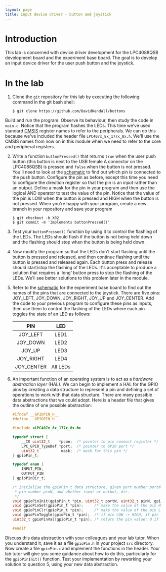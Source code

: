 ```yaml
---
layout: page
title: Input device driver - button and joystick
---
```


# Introduction
This lab is concerned with device driver development for the
LPC4088QSB development board and the experiment base board. The goal
is to develop an input device driver for the user push button and the
joystick.

# In the lab

1. Clone the `git` repository for this lab by executing the following
command in the git bash shell:

    ``` shell-session 
    $ git clone https://github.com/DavidKendall/buttons 
    ``` 
Build and run the program. Observe its behaviour, then study the
code in `main.c`. Notice that the program flashes the LEDs. This
time we've used standard
[CMSIS](http://www.arm.com/products/processors/cortex-m/cortex-microcontroller-software-interface-standard.php)
register names to refer to the peripherals. We can do this because
we've included the header file `LPC407x_8x_177x_8x.h`.  We'll use
the CMSIS names from now on in this module when we need to refer
to the core and peripheral registers.

2. Write a function `buttonPressed()` that returns `true` when the
user push button (this button is next to the USB female A connector on
the LPC4088QSB) is pressed and `false` when the button is not
pressed. You'll need to look at the
[schematic]({{site.raurl}}/LPC4088_QuickStart_Board_revB.pdf) to find
out which pin is connected to the push button. Configure the pin as
before, except this time you need to configure the direction register
so that the pin is an *input* rather than an output. Define a mask for
the pin in your program and then use the logical AND operator to test
the value of the pin. Notice that the value of the pin is LOW when the
button is pressed and HIGH when the button is not pressed. When you're 
happy with your program, create a new branch in your repository and
save your program
    
    ```shell-session
    $ git checkout -b X02
    $ git commit -m 'Implements buttonPressed()'
    ```

3. Test your `buttonPressed()` function by using it to control the
flashing of the LEDs. The LEDs should flash if the button is not being
held down and the flashing should stop when the button is being held
down.

4. Now modify the program so that the LEDs don't start flashing until
the button is pressed and released, and then continue flashing until
the button is pressed and released again. Each button press and
release should start/stop the flashing of the LEDs. It's acceptable to
produce a solution that requires a 'long' button press to stop the flashing
of the LEDs. We'll see better solutions to this problem later in the module.

5. Refer to the [schematic]({{site.raurl}}/LPC4088_Experiment_Base_Board_revA.pdf) for the experiment base board to find out the names of the pins that are
connected to the joystick. There are five pins: JOY_LEFT, JOY_DOWN, JOY_RIGHT, JOY_UP and JOY_CENTER. Add the code to your previous program to configure these
pins as inputs, then use them to control the flashing of the LEDs where each
pin toggles the state of an LED as follows: 

    |  PIN       |   LED    |
    |:----------:|:--------:|
    | JOY_LEFT   | LED1     | 
    | JOY_DOWN   | LED2     |
    | JOY_UP     | LED3     |
    | JOY_RIGHT  | LED4     |
    | JOY_CENTER | All LEDs |

6. An important function of an operating system is to act as a
*hardware abstraction layer* (HAL). We can begin to implement a HAL for
the GPIO pins by creating a data structure to represent a pin and defining
a set of operations to work with that data structure. There are many possible
data abstractions that we could adopt. Here is a header file that gives the
outline of one possible abstraction:

    ``` C
    #ifndef __GPIOPIN_H__
    #define __GPIOPIN_H__

    #include <LPC407x_8x_177x_8x.h>

    typedef struct {
	    __IO uint32_t    *pcon;  /* pointer to pin connect register */
	    LPC_GPIO_TypeDef *port;  /* pointer to GPIO port */
	    uint32_t          mask;  /* mask for this pin */
    } gpioPin_t;

    typedef enum {
	    INPUT_PIN,
	    OUTPUT_PIN
    } gpioPinDir_t;

    /* Initialise the gpioPin_t data structure, given port number portN, 
     * pin number pinN, and whether input or output, dir.
     */
    void gpioPinInit(gpioPin_t *pin, uint32_t portN, uint32_t pinN, gpioPinDir_t dir);
    void gpioPinSet(gpioPin_t *pin);     /* make the value of the pin HIGH */
    void gpioPinClr(gpioPin_t *pin);     /* make the value of the pin LOW */
    void gpioPinToggle(gpioPin_t *pin);  /* if pin LOW -> HIGH, if pin HIGH -> LOW */
    uint32_t gpioPinVal(gpioPin_t *pin); /* return the pin value: 0 if LOW, 1 if HIGH */

    #endif
    ```
Discuss this data abstraction with your colleagues and your lab tutor. When you understand it, save it as a file ```gpioPin.h``` in your project ```src``` directory. Now create a file ```gpioPin.c``` and implement the functions in the header. Your lab tutor will give you some guidance about how to do this, particularly for the ```gpioPinInit()``` function. Test your implementation by reworking your solution to question 5, using your new data abstraction.

